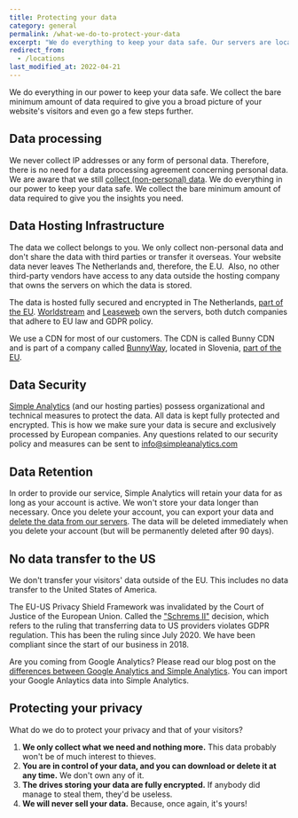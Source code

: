 ```yaml
---
title: Protecting your data
category: general
permalink: /what-we-do-to-protect-your-data
excerpt: "We do everything to keep your data safe. Our servers are located in The Netherlands, and we don’t transfer data overseas."
redirect_from:
  - /locations
last_modified_at: 2022-04-21
---
```


We do everything in our power to keep your data safe. We collect the bare minimum amount of data required to give you a broad picture of your website's visitors and even go a few steps further.

## Data processing 

We never collect IP addresses or any form of personal data. Therefore, there is no need for a data processing agreement concerning personal data. We are aware that we still [collect (non-personal) data](https://docs.simpleanalytics.com/what-we-collect). We do everything in our power to keep your data safe. We collect the bare minimum amount of data required to give you the insights you need. 

## Data Hosting Infrastructure

The data we collect belongs to you. We only collect non-personal data and don't share the data with third parties or transfer it overseas. Your website data never leaves The Netherlands and, therefore, the E.U.  Also, no other third-party vendors have access to any data outside the hosting company that owns the servers on which the data is stored.

The data is hosted fully secured and encrypted in The Netherlands, [part of the EU](https://european-union.europa.eu/principles-countries-history/country-profiles/netherlands_en). [Worldstream](https://www.worldstream.com/) and [Leaseweb](https://www.leaseweb.com/) own the servers, both dutch companies that adhere to EU law and GDPR policy. 

We use a CDN for most of our customers. The CDN is called Bunny CDN and is part of a company called [BunnyWay](https://bunny.net/cdn/), located in Slovenia, [part of the EU](https://european-union.europa.eu/principles-countries-history/country-profiles/slovenia_en). 

## Data Security

[Simple Analytics](https://simpleanalytics.com/) (and our hosting parties) possess organizational and technical measures to protect the data. All data is kept fully protected and encrypted. This is how we make sure your data is secure and exclusively processed by European companies. Any questions related to our security policy and measures can be sent to <info@simpleanalytics.com>

## Data Retention

In order to provide our service, Simple Analytics will retain your data for as long as your account is active. We won't store your data longer than necessary. Once you delete your account, you can export your data and [delete the data from our servers](https://docs.simpleanalytics.com/delete-account). The data will be deleted immediately when you delete your account (but will be permanently deleted after 90 days).

## No data transfer to the US

We don't transfer your visitors' data outside of the EU. This includes no data transfer to the United States of America.

The EU-US Privacy Shield Framework was invalidated by the Court of Justice of the European Union. Called the ["Schrems II"](https://iapp.org/news/a/the-schrems-ii-decision-eu-us-data-transfers-in-question/) decision, which refers to the ruling that transferring data to US providers violates GDPR regulation. This has been the ruling since July 2020. We have been compliant since the start of our business in 2018.

Are you coming from Google Analytics? Please read our blog post on the [differences between Google Analytics and Simple Analytics](https://blog.simpleanalytics.com/why-simple-analytics-is-a-great-alternative-to-google-analytics). You can import your Google Anlaytics data into Simple Analytics.

## Protecting your privacy

What do we do to protect your privacy and that of your visitors?

1. **We only collect what we need and nothing more.** This data probably won't be of much interest to thieves.
1. **You are in control of your data, and you can download or delete it at any time.** We don't own any of it.
1. **The drives storing your data are fully encrypted.** If anybody did manage to steal them, they'd be useless.
1. **We will never sell your data.** Because, once again, it's yours!

<img class="drawing" src="https://assets.simpleanalytics.com/images/drawings/magnifying-glass.png" alt="">
